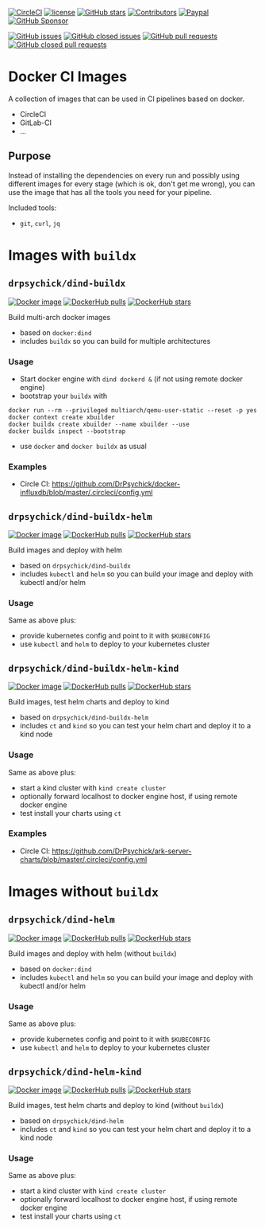 [![CircleCI](https://img.shields.io/circleci/build/github/DrPsychick/docker-ci-images)](https://app.circleci.com/pipelines/github/DrPsychick/docker-ci-images)
[![license](https://img.shields.io/github/license/drpsychick/docker-ci-images.svg)](https://github.com/drpsychick/docker-ci-images/blob/master/LICENSE)
[![GitHub stars](https://img.shields.io/github/stars/drpsychick/docker-ci-images.svg)](https://github.com/drpsychick/docker-ci-images)
[![Contributors](https://img.shields.io/github/contributors/drpsychick/docker-ci-images.svg)](https://github.com/drpsychick/docker-ci-images/graphs/contributors)
[![Paypal](https://img.shields.io/badge/donate-paypal-00457c.svg?logo=paypal)](https://www.paypal.com/cgi-bin/webscr?cmd=_s-xclick&hosted_button_id=FTXDN7LCDWUEA&source=url)
[![GitHub Sponsor](https://img.shields.io/badge/github-sponsor-blue?logo=github)](https://github.com/sponsors/DrPsychick)

[![GitHub issues](https://img.shields.io/github/issues/drpsychick/docker-ci-images.svg)](https://github.com/drpsychick/docker-ci-images/issues)
[![GitHub closed issues](https://img.shields.io/github/issues-closed/drpsychick/docker-ci-images.svg)](https://github.com/drpsychick/docker-ci-images/issues?q=is%3Aissue+is%3Aclosed)
[![GitHub pull requests](https://img.shields.io/github/issues-pr/drpsychick/docker-ci-images.svg)](https://github.com/drpsychick/docker-ci-images/pulls)
[![GitHub closed pull requests](https://img.shields.io/github/issues-pr-closed/drpsychick/docker-ci-images.svg)](https://github.com/drpsychick/docker-ci-images/pulls?q=is%3Apr+is%3Aclosed)

# Docker CI Images
A collection of images that can be used in CI pipelines based on docker.

* CircleCI
* GitLab-CI
* ...

## Purpose
Instead of installing the dependencies on every run and possibly using 
different images for every stage (which is ok, don't get me wrong), 
you can use the image that has all the tools you need for your pipeline.

Included tools:
* `git`, `curl`, `jq`

# Images with `buildx`

## `drpsychick/dind-buildx`
[![Docker image](https://img.shields.io/docker/image-size/drpsychick/dind-buildx?sort=date)](https://hub.docker.com/r/drpsychick/dind-buildx/tags)
[![DockerHub pulls](https://img.shields.io/docker/pulls/drpsychick/dind-buildx.svg)](https://hub.docker.com/r/drpsychick/dind-buildx/)
[![DockerHub stars](https://img.shields.io/docker/stars/drpsychick/dind-buildx.svg)](https://hub.docker.com/r/drpsychick/dind-buildx/)

Build multi-arch docker images
* based on `docker:dind`
* includes `buildx` so you can build for multiple architectures

### Usage
* Start docker engine with `dind dockerd &` (if not using remote docker engine)
* bootstrap your `buildx` with
```shell
docker run --rm --privileged multiarch/qemu-user-static --reset -p yes
docker context create xbuilder
docker buildx create xbuilder --name xbuilder --use
docker buildx inspect --bootstrap
```
* use `docker` and `docker buildx` as usual

### Examples
* Circle CI: https://github.com/DrPsychick/docker-influxdb/blob/master/.circleci/config.yml
  
## `drpsychick/dind-buildx-helm`
[![Docker image](https://img.shields.io/docker/image-size/drpsychick/dind-buildx-helm?sort=date)](https://hub.docker.com/r/drpsychick/dind-buildx-helm/tags)
[![DockerHub pulls](https://img.shields.io/docker/pulls/drpsychick/dind-buildx-helm.svg)](https://hub.docker.com/r/drpsychick/dind-buildx-helm/)
[![DockerHub stars](https://img.shields.io/docker/stars/drpsychick/dind-buildx-helm.svg)](https://hub.docker.com/r/drpsychick/dind-buildx-helm-helm/)

Build images and deploy with helm
* based on `drpsychick/dind-buildx`
* includes `kubectl` and `helm` so you can build your image and deploy with kubectl and/or helm

### Usage
Same as above plus:
* provide kubernetes config and point to it with `$KUBECONFIG`
* use `kubectl` and `helm` to deploy to your kubernetes cluster

## `drpsychick/dind-buildx-helm-kind`
[![Docker image](https://img.shields.io/docker/image-size/drpsychick/dind-buildx-helm-kind?sort=date)](https://hub.docker.com/r/drpsychick/dind-buildx-helm-kind/tags)
[![DockerHub pulls](https://img.shields.io/docker/pulls/drpsychick/dind-buildx-helm-kind.svg)](https://hub.docker.com/r/drpsychick/dind-buildx-helm-kind/)
[![DockerHub stars](https://img.shields.io/docker/stars/drpsychick/dind-buildx-helm-kind.svg)](https://hub.docker.com/r/drpsychick/dind-buildx-helm-kind/)

Build images, test helm charts and deploy to kind
* based on `drpsychick/dind-buildx-helm`
* includes `ct` and `kind` so you can test your helm chart and deploy it to a kind node

### Usage
Same as above plus:
* start a kind cluster with `kind create cluster`
* optionally forward localhost to docker engine host, if using remote docker engine
* test install your charts using `ct`

### Examples
* Circle CI: https://github.com/DrPsychick/ark-server-charts/blob/master/.circleci/config.yml

# Images without `buildx`

## `drpsychick/dind-helm`
[![Docker image](https://img.shields.io/docker/image-size/drpsychick/dind-helm?sort=date)](https://hub.docker.com/r/drpsychick/dind-helm/tags)
[![DockerHub pulls](https://img.shields.io/docker/pulls/drpsychick/dind-helm.svg)](https://hub.docker.com/r/drpsychick/dind-helm/)
[![DockerHub stars](https://img.shields.io/docker/stars/drpsychick/dind-helm.svg)](https://hub.docker.com/r/drpsychick/dind-helm/)

Build images and deploy with helm (without `buildx`)
* based on `docker:dind`
* includes `kubectl` and `helm` so you can build your image and deploy with kubectl and/or helm

### Usage
Same as above plus:
* provide kubernetes config and point to it with `$KUBECONFIG`
* use `kubectl` and `helm` to deploy to your kubernetes cluster

## `drpsychick/dind-helm-kind`
[![Docker image](https://img.shields.io/docker/image-size/drpsychick/dind-helm-kind?sort=date)](https://hub.docker.com/r/drpsychick/dind-helm-kind/tags)
[![DockerHub pulls](https://img.shields.io/docker/pulls/drpsychick/dind-helm-kind.svg)](https://hub.docker.com/r/drpsychick/dind-helm-kind/)
[![DockerHub stars](https://img.shields.io/docker/stars/drpsychick/dind-helm-kind.svg)](https://hub.docker.com/r/drpsychick/dind-helm-kind/)

Build images, test helm charts and deploy to kind (without `buildx`)
* based on `drpsychick/dind-helm`
* includes `ct` and `kind` so you can test your helm chart and deploy it to a kind node

### Usage
Same as above plus:
* start a kind cluster with `kind create cluster`
* optionally forward localhost to docker engine host, if using remote docker engine
* test install your charts using `ct`
